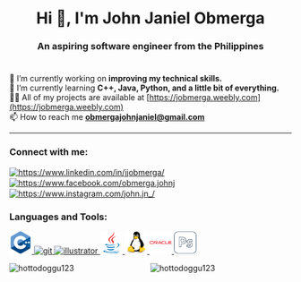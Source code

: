 <h1 align = center>Hi 👋, I'm John Janiel Obmerga</h1>
<h3 align = center>An aspiring software engineer from the Philippines</h3>

#
🔭 I’m currently working on **improving my technical skills.** <br/>
🌱 I’m currently learning **C++, Java, Python, and a little bit of everything.** <br/>
👨‍💻 All of my projects are available at [https://jobmerga.weebly.com](https://jobmerga.weebly.com) <br/>
📫 How to reach me **obmergajohnjaniel@gmail.com** <br/>

---

<h3 align="left">Connect with me:</h3>
<p align="left">
<a href="https://www.linkedin.com/in/jjobmerga/" target="blank"><img align="center" src="https://raw.githubusercontent.com/rahuldkjain/github-profile-readme-generator/master/src/images/icons/Social/linked-in-alt.svg" alt="https://www.linkedin.com/in/jjobmerga/" height="30" width="40" /></a>
<a href="https://www.facebook.com/obmerga.johnj" target="blank"><img align="center" src="https://raw.githubusercontent.com/rahuldkjain/github-profile-readme-generator/master/src/images/icons/Social/facebook.svg" alt="https://www.facebook.com/obmerga.johnj" height="30" width="40" /></a>
<a href="https://www.instagram.com/john.jn_/" target="blank"><img align="center" src="https://raw.githubusercontent.com/rahuldkjain/github-profile-readme-generator/master/src/images/icons/Social/instagram.svg" alt="https://www.instagram.com/john.jn_/" height="30" width="40" /></a>
</p>

<h3 align="left">Languages and Tools:</h3>
<p align="left"> <a href="https://www.w3schools.com/cpp/" target="_blank" rel="noreferrer"> <img src="https://raw.githubusercontent.com/devicons/devicon/master/icons/cplusplus/cplusplus-original.svg" alt="cplusplus" width="40" height="40"/> </a> <a href="https://git-scm.com/" target="_blank" rel="noreferrer"> <img src="https://www.vectorlogo.zone/logos/git-scm/git-scm-icon.svg" alt="git" width="40" height="40"/> </a> <a href="https://www.adobe.com/in/products/illustrator.html" target="_blank" rel="noreferrer"> <img src="https://www.vectorlogo.zone/logos/adobe_illustrator/adobe_illustrator-icon.svg" alt="illustrator" width="40" height="40"/> </a> <a href="https://www.java.com" target="_blank" rel="noreferrer"> <img src="https://raw.githubusercontent.com/devicons/devicon/master/icons/java/java-original.svg" alt="java" width="40" height="40"/> </a> <a href="https://www.linux.org/" target="_blank" rel="noreferrer"> <img src="https://raw.githubusercontent.com/devicons/devicon/master/icons/linux/linux-original.svg" alt="linux" width="40" height="40"/> </a> <a href="https://www.oracle.com/" target="_blank" rel="noreferrer"> <img src="https://raw.githubusercontent.com/devicons/devicon/master/icons/oracle/oracle-original.svg" alt="oracle" width="40" height="40"/> </a> <a href="https://www.photoshop.com/en" target="_blank" rel="noreferrer"> <img src="https://raw.githubusercontent.com/devicons/devicon/master/icons/photoshop/photoshop-line.svg" alt="photoshop" width="40" height="40"/> </a> </p>

<div style="display: flex; align-items: center;">
  <img src="https://github-readme-stats.vercel.app/api/top-langs?username=hottodoggu123&show_icons=true&theme=gruvbox&locale=en&layout=compact" alt="hottodoggu123" width = 400 /> <br/>
  <img src="https://github-readme-stats.vercel.app/api?username=hottodoggu123&show_icons=true&theme=gruvbox&locale=en" alt="hottodoggu123" width = 400 />
</div>
